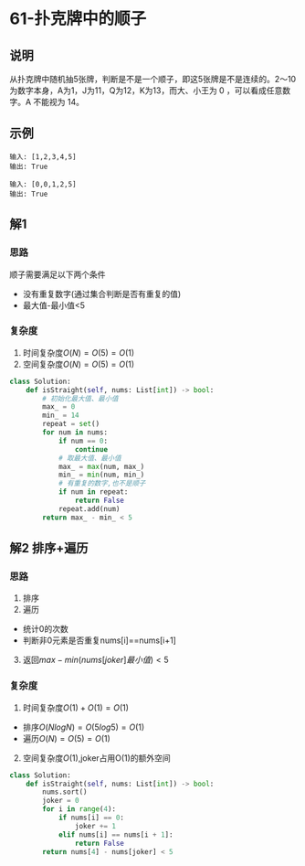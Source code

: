 # 61-扑克牌中的顺子

## 说明
从扑克牌中随机抽5张牌，判断是不是一个顺子，即这5张牌是不是连续的。2～10为数字本身，A为1，J为11，Q为12，K为13，而大、小王为 0 ，可以看成任意数字。A 不能视为 14。

## 示例
```
输入: [1,2,3,4,5]
输出: True

输入: [0,0,1,2,5]
输出: True
```

## 解1

### 思路
顺子需要满足以下两个条件
- 没有重复数字(通过集合判断是否有重复的值)
- 最大值-最小值<5

### 复杂度
1. 时间复杂度$O(N)=O(5)=O(1)$
2. 空间复杂度$O(N)=O(5)=O(1)$

```python
class Solution:
    def isStraight(self, nums: List[int]) -> bool:
        # 初始化最大值、最小值
        max_ = 0
        min_ = 14
        repeat = set()
        for num in nums:
            if num == 0:
                continue
            # 取最大值、最小值
            max_ = max(num, max_)
            min_ = min(num, min_)
            # 有重复的数字,也不是顺子
            if num in repeat:
                return False
            repeat.add(num)
        return max_ - min_ < 5
```

## 解2 排序+遍历

### 思路
1. 排序
2. 遍历
- 统计0的次数
- 判断非0元素是否重复nums[i]==nums[i+1]
3. 返回$max-min(nums[joker]最小值)<5$

### 复杂度
1. 时间复杂度$O(1)+O(1)=O(1)$
- 排序$O(NlogN)=O(5log5)=O(1)$
- 遍历$O(N)=O(5)=O(1)$
2. 空间复杂度$O(1)$,joker占用O(1)的额外空间

```python
class Solution:
    def isStraight(self, nums: List[int]) -> bool:
        nums.sort()
        joker = 0
        for i in range(4):
            if nums[i] == 0:
                joker += 1
            elif nums[i] == nums[i + 1]:
                return False
        return nums[4] - nums[joker] < 5
```